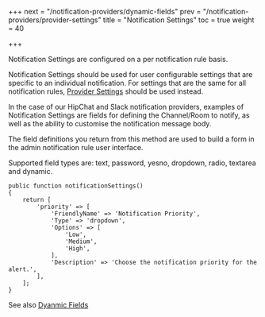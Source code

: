 +++
next = "/notification-providers/dynamic-fields"
prev = "/notification-providers/provider-settings"
title = "Notification Settings"
toc = true
weight = 40

+++

Notification Settings are configured on a per notification rule basis.

Notification Settings should be used for user configurable settings that are specific to an individual notification. For settings that are the same for all notification rules, [Provider Settings](/notification-providers/provider-settings) should be used instead.

In the case of our HipChat and Slack notification providers, examples of Notification Settings are fields for defining the Channel/Room to notify, as well as the ability to customise the notification message body.

The field definitions you return from this method are used to build a form in the admin notification rule user interface.

Supported field types are: text, password, yesno, dropdown, radio, textarea and dynamic.

```
public function notificationSettings()
{
    return [
        'priority' => [
            'FriendlyName' => 'Notification Priority',
            'Type' => 'dropdown',
            'Options' => [
                'Low',
                'Medium',
                'High',
            ],
            'Description' => 'Choose the notification priority for the alert.',
        ],
    ];
}
```

See also [Dyanmic Fields](/notification-providers/dynamic-fields)

